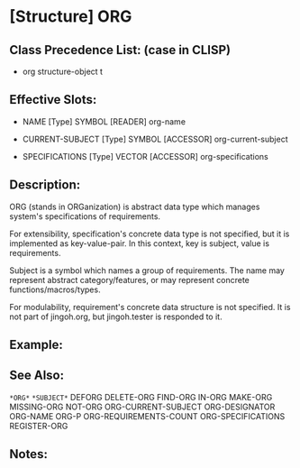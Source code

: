 # [Structure] ORG

## Class Precedence List: (case in CLISP)

* org structure-object t

## Effective Slots:

* NAME [Type] SYMBOL
[READER] org-name

* CURRENT-SUBJECT [Type] SYMBOL
[ACCESSOR] org-current-subject

* SPECIFICATIONS [Type] VECTOR
[ACCESSOR] org-specifications

## Description:
ORG (stands in ORGanization) is abstract data type which manages system's specifications of requirements.

For extensibility, specification's concrete data type is not specified, but it is implemented as key-value-pair.
In this context, key is subject, value is requirements.

Subject is a symbol which names a group of requirements.
The name may represent abstract category/features, or may represent concrete functions/macros/types.

For modulability, requirement's concrete data structure is not specified.
It is not part of jingoh.org, but jingoh.tester is responded to it.

## Example:

## See Also:

`*ORG*`
`*SUBJECT*`
DEFORG
DELETE-ORG
FIND-ORG
IN-ORG
MAKE-ORG
MISSING-ORG
NOT-ORG
ORG-CURRENT-SUBJECT
ORG-DESIGNATOR
ORG-NAME
ORG-P
ORG-REQUIREMENTS-COUNT
ORG-SPECIFICATIONS
REGISTER-ORG

## Notes:

